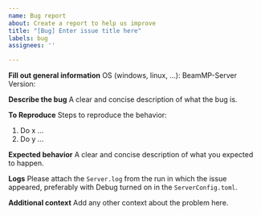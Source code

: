 ```yaml
---
name: Bug report
about: Create a report to help us improve
title: "[Bug] Enter issue title here"
labels: bug
assignees: ''

---
```


**Fill out general information**
OS (windows, linux, ...):
BeamMP-Server Version:

**Describe the bug**
A clear and concise description of what the bug is.

**To Reproduce**
Steps to reproduce the behavior:
1. Do x ...
2. Do y ...

**Expected behavior**
A clear and concise description of what you expected to happen.

**Logs**
Please attach the `Server.log` from the run in which the issue appeared, preferably with Debug turned on in the `ServerConfig.toml`.

**Additional context**
Add any other context about the problem here.
